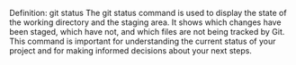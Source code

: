 Definition: git status
The git status command is used to display the state of the working directory and the staging area. It shows which changes have been staged, which have not, and which files are not being tracked by Git. This command is important for understanding the current status of your project and for making informed decisions about your next steps.